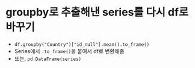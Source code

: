 # groupby로 추출해낸 series를 다시 df로 바꾸기
  - `df.groupby("Country")["id_null"].mean().to_frame()`
  - Series에서 `.to_frame()`을 붙여서 df로 변환해줌
  - 또는, `pd.DataFrame(series)`
